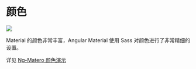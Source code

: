 # 颜色

![](../.gitbook/assets/colors.jpg)

Material 的颜色非常丰富，Angular Material 使用 Sass 对颜色进行了非常精细的设置。

详见 [Ng-Matero 颜色演示](https://ng-matero.github.io/ng-matero/#/design/colors)

